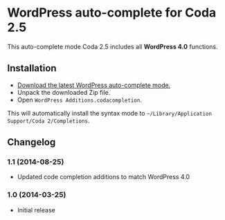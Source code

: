 # WordPress auto-complete for Coda 2.5

This auto-complete mode Coda 2.5 includes all __WordPress 4.0__ functions.

## Installation

* [Download the latest WordPress auto-complete mode.](https://github.com/tillkruess/Coda-WordPress-Mode/archive/codacompletion.zip)
* Unpack the downloaded Zip file.
* Open `WordPress Additions.codacompletion`.

This will automatically install the syntax mode to `~/Library/Application Support/Coda 2/Completions`.

## Changelog

### 1.1 (2014-08-25)

  - Updated code completion additions to match WordPress 4.0

### 1.0 (2014-03-25)

  - Initial release
